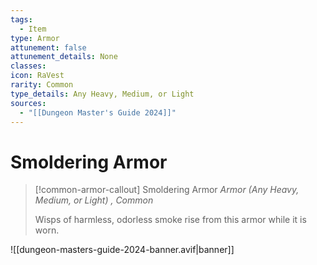```yaml
---
tags:
  - Item
type: Armor
attunement: false
attunement_details: None
classes: 
icon: RaVest
rarity: Common
type_details: Any Heavy, Medium, or Light
sources:
  - "[[Dungeon Master's Guide 2024]]"
---
```

# Smoldering Armor
>[!common-armor-callout] Smoldering Armor
>_Armor (Any Heavy, Medium, or Light) , Common_
>
>Wisps of harmless, odorless smoke rise from this armor while it is worn.
>


![[dungeon-masters-guide-2024-banner.avif|banner]]